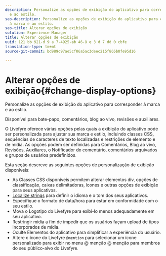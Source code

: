 ```yaml
---
description: Personalize as opções de exibição do aplicativo para corresponder à marca
  e ao estilo.
seo-description: Personalize as opções de exibição do aplicativo para corresponder
  à marca e ao estilo.
seo-title: Alterar opções de exibição
solution: Experience Manager
title: Alterar opções de exibição
uuid: 121 bb 921-d 9 a 7-4925-ab 46-8 e 3 d 7 dd 0 cbfe
translation-type: tm+mt
source-git-commit: bd989c97ae5cf06a5ac3deec215f865b0fe95d16

---
```



# Alterar opções de exibição{#change-display-options}

Personalize as opções de exibição do aplicativo para corresponder à marca e ao estilo.

Disponível para bate-papo, comentários, blog ao vivo, revisões e auxiliares.

O Livefyre oferece várias opções pelas quais a exibição do aplicativo pode ser personalizada para ajustar sua marca e estilo, incluindo classes CSS, sequências de caracteres de texto localizadas e restrições de elemento e de mídia. As opções podem ser definidas para Comentários, Blog ao vivo, Revisões, Auxiliares, o Notificador do comentário, comentários arquivados e grupos de usuários predefinidos.

Esta seção descreve as seguintes opções de personalização de exibição disponíveis:

* As Classes CSS disponíveis permitem alterar elementos div, opções de classificação, caixas delimitadoras, ícones e outras opções de exibição para seus aplicativos.
* [Localize strings](/help/using/c-settings-other/c-translation-sets/c-localize-strings.md) para definir o idioma e o tom dos seus aplicativos.
* Especifique o formato de data/hora para estar em conformidade com o seu estilo.
* Mova o Logotipo do Livefyre para exibi-lo menos adequadamente em seu aplicativo.
* Restringir mídia a fim de impedir que os usuários façam upload de tipos incorporados de mídia.
* Oculte Elementos do aplicativo para simplificar a experiência do usuário.
* Altere o ícone do Livefyre `@mention` para selecionar um ícone personalizado para exibir no menu @ menção @ menção para membros do seu público-alvo do Livefyre.


